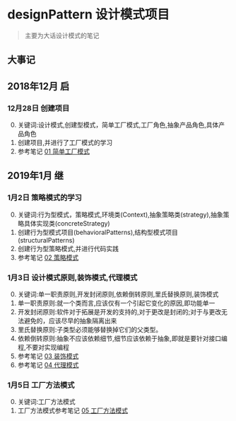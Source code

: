 # designPattern 设计模式项目
> 主要为大话设计模式的笔记

## 大事记
## 2018年12月 启
### 12月28日 创建项目
0. 关键词:设计模式,创建型模式，简单工厂模式,工厂角色,抽象产品角色,具体产品角色
1. 创建项目,并进行了工厂模式的学习
2. 参考笔记 [01 简单工厂模式](http://note.youdao.com/noteshare?id=00d171867a62166408514d066a11bb38&sub=43EF7D04C0CC43AD971F31C77529AE02)

## 2019年1月 继
### 1月2日 策略模式的学习
0. 关键词:行为型模式，策略模式,环境类(Context),抽象策略类(strategy),抽象策略具体实现类(concreteStrategy)
1. 创建行为型模式项目(behavioralPatterns),结构型模式项目(structuralPatterns)
2. 创建行为型策略模式,并进行代码实践
3. 参考笔记 [02 策略模式](http://note.youdao.com/noteshare?id=a03a9105cea6899290f27ab0a0762ae4&sub=6026A8F4C6E34CAE8C9CA4A21BCE683F)

### 1月3日 设计模式原则,装饰模式,代理模式
0. 关键词:单一职责原则,开发封闭原则,依赖倒转原则,里氏替换原则,装饰模式
1. 单一职责原则:就一个类而言,应该仅有一个引起它变化的原因,即功能单一
2. 开发封闭原则:软件对于拓展是开发的支持的,对于更改是封闭的;对于与更改无法避免的，应该尽早的抽象隔离出来
3. 里氏替换原则:子类型必须能够替换掉它们的父类型。
4. 依赖倒转原则:抽象不应该依赖细节,细节应该依赖于抽象,即就是要针对接口编程,不要对实现编程
5. 参考笔记 [03 装饰模式](http://note.youdao.com/noteshare?id=22a452fd4850e1b507a91aba020e8634&sub=F682496602B34981A5B785CCB662B84A)
6. 参考笔记 [04 代理模式](http://note.youdao.com/noteshare?id=a9c0a248935bc7f80dcbc295f7baa82d&sub=1B20233132844E83A2DF00C2F57521A4)

### 1月5日 工厂方法模式
0. 关键词:工厂方法模式
1. 工厂方法模式参考笔记 [05 工厂方法模式](http://note.youdao.com/noteshare?id=104bb5fe4c28ea22cda91782c2486e16&sub=5651F2B22CAB4724A8158FD297DD207C)